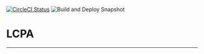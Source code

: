 [![CircleCI Status](https://circleci.com/gh/rubocop/rubocop/tree/master.svg?style=svg)](https://app.circleci.com/pipelines/github/KalinIvanov-l/LCPAssembly?branch=main) ![Build and Deploy Snapshot](https://github.com/KalinIvanov-l/LCPAssembly/actions/workflows/maven.yml/badge.svg)

#  LCPA

--------